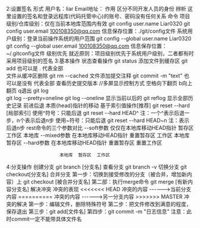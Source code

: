 
2:设置签名
    形式
        用户名：liar
        Email地址：
    作用
        区分不同开发人员的身份
    辨析
        这里设置的签名和登录远程库(代码托管中心)的账号、密码没有任何关系
    命令
        项目级别/仓库级别：仅在当前本地库范围内有效
            git config user.name Liar0320
            git config user.email 100108350@qq.com
            信息保存位置：./git/config文件
        系统用户级别：登录当前操作系统的用户范围
            git config --global user.name Liar0320
            git config --global user.email 100108350@qq.com
            信息保存位置：~/.gitconfig文件
        级别优先
            就近原则：项目级别优先于系统用户级别，二者都有时采用项目级别的签名
3:基本操作
  状态查看操作      git status 
  添加文件到缓存区  git add <filePath>  也可以是 . 代表全部     
  文件从缓冲区删除  git rm --cached <filePath> 
  文件添加提交注释  git commit -m "text" <fileName>  也可以是没有 代表全部
  查看历史提交版本  //多屏显示控制方式        空格向下翻页 b向上翻页 q退出
                   git log  
                   git log --pretty=oneline
                   git log --oneline  显示当前以后的
                   git reflog  显示全部历史记录
  前进后退
        本质{head}指针的移动
        基于索引值操作[推荐]
            git reset --hard [局部索引]
        使用^符号：只能后退
            git reset --hard HEAD^
            注：一个^表示后退一步，n个表示后退n步
        使用~符号：只能后退
            git reset --hard HEAD~n
            注：表示后退n步
        rest命令的三个参数对比
                --soft参数
                    仅仅在本地库移动HEAD指针
                                暂存区  工作区
                        本地库
                --mixed参数
                    在本地库移动HEAD指针
                    重置暂存区
                                    工作区
                        本地库  暂存区
                --hard参数
                    在本地库移动HEAD指针
                    重置暂存区
                    重置工作区
                                            
                        本地库  暂存区  工作区
4:分支操作
    创建分支
        git branch [分支名]
    查看分支
        git branch -v
    切换分支
    git checkout[分支名]
    合并分支
       第一步：切换到接受修改的分支（被合并，增加新内容）上
             git checkout [被合并分支名]
       第二部：执行merge命令
             git merge [有新内容分支名]
    解决冲突
        冲突的表现
            <<<<<<< HEAD
            冲突的内容        ------>当前分支内容
            ==========
            冲突的内容        ------>另一分支内容
            >>>>>>> MASTER 
        冲突的解决
            第一步：编辑文件，删除特殊符号
            第二步：把文件修改到满意的程度，保存退出
            第三步：git add[文件名]
            第四步：git commit -m "日志信息"
                注意：此时commit一定不能带具体文件名



